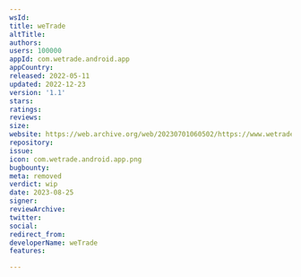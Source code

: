 ```yaml
---
wsId: 
title: weTrade
altTitle: 
authors: 
users: 100000
appId: com.wetrade.android.app
appCountry: 
released: 2022-05-11
updated: 2022-12-23
version: '1.1'
stars: 
ratings: 
reviews: 
size: 
website: https://web.archive.org/web/20230701060502/https://www.wetrade.app/
repository: 
issue: 
icon: com.wetrade.android.app.png
bugbounty: 
meta: removed
verdict: wip
date: 2023-08-25
signer: 
reviewArchive: 
twitter: 
social: 
redirect_from: 
developerName: weTrade
features: 

---
```


